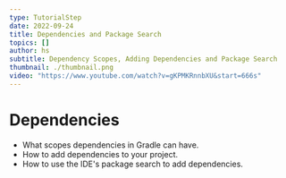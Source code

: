 ```yaml
---
type: TutorialStep
date: 2022-09-24
title: Dependencies and Package Search
topics: []
author: hs
subtitle: Dependency Scopes, Adding Dependencies and Package Search
thumbnail: ./thumbnail.png
video: "https://www.youtube.com/watch?v=gKPMKRnnbXU&start=666s"
---
```


# Dependencies

- What scopes dependencies in Gradle can have.
- How to add dependencies to your project.
- How to use the IDE's package search to add dependencies.

